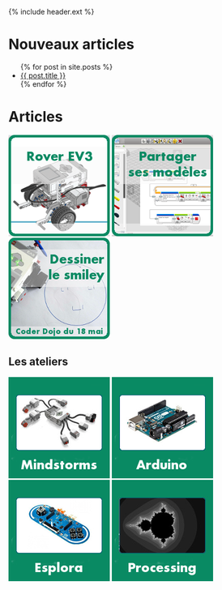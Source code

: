 
{% include header.ext %}

<h1>
Nouveaux articles
</h1>

<ul>
  {% for post in site.posts %}
    <li>
      <a href="{{ post.url }}">{{ post.title }}</a>
    </li>
  {% endfor %}
</ul>

# Articles

[![Rover](blog/images/rover.png)](workshops/mindstorms/rover)
[![Concepteur](blog/images/concepteur.png)](workshops/mindstorms/concepteur)
[![Smiley](blog/images/robot-qui-dessine.png)](workshops/mindstorms/robot-qui-dessine/smiley.html)


## Les ateliers

[![Mindstorms](images/mindstorms-200-200.jpeg)](workshops/mindstorms)
[![Arduino](images/arduino-200-200.jpeg)](workshops/arduino)
[![Esplora](images/esplora-200-200.jpeg)](workshops/esplora)
[![Processing](images/processing-200-200.jpeg)](workshops/processing)


